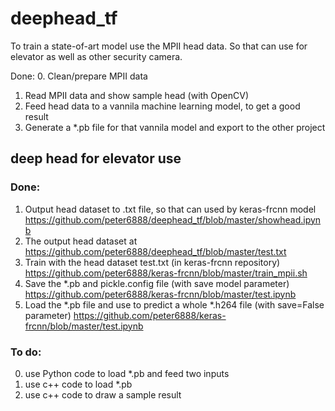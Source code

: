 # deephead_tf
To train a state-of-art model use the MPII head data. So that can use for elevator as well as other security camera.

Done:
0. Clean/prepare MPII data
1. Read MPII data and show sample head (with OpenCV)
2. Feed head data to a vannila machine learning model, to get a good result
3. Generate a *.pb file for that vannila model and export to the other project

## deep head for elevator use
### Done:
1. Output head dataset to .txt file, so that can used by keras-frcnn model https://github.com/peter6888/deephead_tf/blob/master/showhead.ipynb
2. The output head dataset at https://github.com/peter6888/deephead_tf/blob/master/test.txt
3. Train with the head dataset test.txt (in keras-frcnn repository) https://github.com/peter6888/keras-frcnn/blob/master/train_mpii.sh
4. Save the *.pb and pickle.config file (with save model parameter) https://github.com/peter6888/keras-frcnn/blob/master/test.ipynb
5. Load the *.pb file and use to predict a whole *.h264 file (with save=False parameter) https://github.com/peter6888/keras-frcnn/blob/master/test.ipynb

### To do:
0. use Python code to load *.pb and feed two inputs
1. use c++ code to load *.pb
2. use c++ code to draw a sample result


